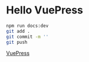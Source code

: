 # Hello VuePress

```bash
npm run docs:dev
git add .
git commit -m ''
git push
```

[VuePress](https://v2.vuepress.vuejs.org/zh/)
